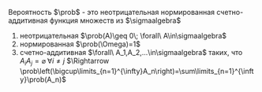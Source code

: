 Вероятность $\prob$ - это неотрицательная нормированная счетно-аддитивная функция множеств из $\sigmaalgebra$

1. неотрицательная $\prob(A)\geq 0\; \forall\ A\in\sigmaalgebra$
2. нормированная $\prob(\Omega)=1$
3. счетно-аддитивная $\forall\ A_1,A_2,...\in\sigmaalgebra$ таких, что $A_i A_j =\varnothing\; \forall i\ne j$
   $\Rightarrow \prob\left(\bigcup\limits_{n=1}^{\infty}A_n\right)=\sum\limits_{n=1}^{\infty}\prob(A_n)$
   